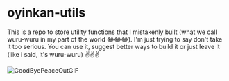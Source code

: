 # oyinkan-utils
This is a repo to store utility functions that I mistakenly built 
(what we call wuru-wuru in my part of the world 😂😂😂).
I'm just trying to say don't take it too serious. You can use it, suggest 
better ways to build it or just leave it (like i said, it's wuru-wuru)
✌️✌️✌️

![GoodByePeaceOutGIF](https://user-images.githubusercontent.com/22506709/149354382-33f963ee-2df1-4435-aece-f93f10581fda.gif)
